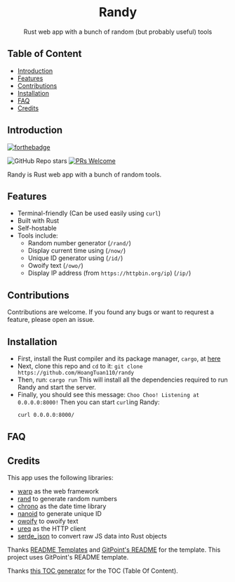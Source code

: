 <h1 align="center" class="header">Randy</h1>
<p align="center" class="desc">
  Rust web app with a bunch of random (but probably useful) tools
</p>

## Table of Content
- [Introduction](#introduction)
- [Features](#features)
- [Contributions](#contributions)
- [Installation](#installation)
- [FAQ](#faq)
- [Credits](#credits)

## Introduction

[![forthebadge](https://forthebadge.com/images/badges/built-with-love.svg)](https://forthebadge.com)

![GitHub Repo stars](https://img.shields.io/github/stars/HoangTuan110/randy) [![PRs Welcome](https://img.shields.io/badge/PRs-welcome-brightgreen.svg?style=flat)](http://makeapullrequest.com)

Randy is Rust web app with a bunch of random tools.

## Features

* Terminal-friendly (Can be used easily using `curl`)
* Built with Rust
* Self-hostable
* Tools include:
  * Random number generator (`/rand/`)
  * Display current time using (`/now/`)
  * Unique ID generator using (`/id/`)
  * Owoify text (`/owo/`)
  * Display IP address (from `https://httpbin.org/ip`) (`/ip/`)

## Contributions

Contributions are welcome. If you found any bugs or want to requrest a feature, please open an issue.

## Installation

* First, install the Rust compiler and its package manager, `cargo`, at [here](https://www.rust-lang.org/tools/install)
* Next, clone this repo and `cd` to it:
  `git clone https://github.com/HoangTuan110/randy`
* Then, run:
  `cargo run`
  This will install all the dependencies required to run Randy and start the server.
* Finally, you should see this message:
  `Choo Choo! Listening at 0.0.0.0:8000!`
  Then you can start `curl`ing Randy:
  ```sh
  curl 0.0.0.0:8000/
  ```

## FAQ

## Credits

This app uses the following libraries:

* [warp](https://github.com/seanmonstar/warp) as the web framework
* [rand](https://github.com/rust-random/rand) to generate random numbers
* [chrono](https://github.com/chronotope/chrono) as the date time library
* [nanoid](https://github.com/nikolay-govorov/nanoid) to generate unique ID
* [owoify](https://github.com/AgathaSorceress/owoify) to owoify text
* [ureq](https://github.com/algesten/ureq) as the HTTP client
* [serde_json](https://github.com/serde-rs/json) to convert raw JS data into Rust objects

Thanks [README Templates](https://www.readme-templates.com) and [GitPoint's README](https://github.com/gitpoint/git-point#readme) for the template. This project uses GitPoint's README template.

Thanks [this TOC generator](https://ecotrust-canada.github.io/markdown-toc/) for the TOC (Table Of Content).
